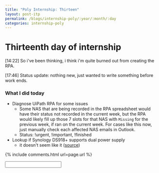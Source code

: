 ```yaml
---
title: "Poly Internship: Thirteen"
layout: post-itp
permalink: /blogs/internship-poly/:year/:month/:day
categories: internship-poly
---
```

# Thirteenth day of internship

<span class="timestamp">[14:22]</span> So i've been thinking, i think i'm quite burned out from creating the RPA.

<span class="timestamp">[17:46]</span> Status update: nothing new, just wanted to write something before work ends.

### What I did today
* Diagnose UiPath RPA for some issues
    * Some NAS that are being recorded in the RPA spreadsheet would have their status not recorded in the current week, but the RPA would likely fill up those 7 slots for that NAS with `Missing` for the previous week, if ran on the current week. For cases like this now, just manually check each affected NAS emails in Outlook.
    * Status: !urgent, !important, !finished
* Lookup if Synology DS918+ supports dual power supply
    * it doesn't seem like it (<a href="https://global.download.synology.com/download/Document/Hardware/DataSheet/DiskStation/18-year/DS918+/enu/Synology_DS918_Plus_Data_Sheet_enu.pdf" target="_blank">source</a>)



{% include comments.html url=page.url %}

<input id="password-input" type="password" class="text-secret" onkeyup="unlock()">

<span class="disable-selection" id="truth" style="display:none;"><span class="timestamp">25 Mar 2022</span>: Just gotta update here too, just gotta say cell group is almost unified into one location once again, and my goodness do i surely enjoy it. I also found out how much i missed having physical contact with joakim. </span>